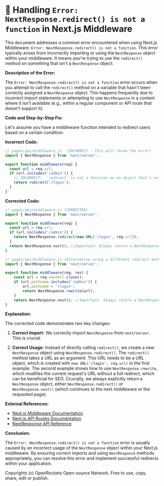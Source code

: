 # 🐞 Handling `Error: NextResponse.redirect() is not a function` in Next.js Middleware


This document addresses a common error encountered when using Next.js Middleware: `Error: NextResponse.redirect() is not a function`. This error typically arises from incorrectly importing or using the `NextResponse` object within your middleware.  It means you're trying to use the `redirect()` method on something that isn't a `NextResponse` object.

**Description of the Error:**

The `Error: NextResponse.redirect() is not a function` error occurs when you attempt to call the `redirect()` method on a variable that hasn't been correctly assigned a `NextResponse` object. This happens frequently due to incorrect import statements or attempting to use `NextResponse` in a context where it isn't available (e.g., within a regular component or API route that doesn't support it).

**Code and Step-by-Step Fix:**

Let's assume you have a middleware function intended to redirect users based on a certain condition:

**Incorrect Code:**

```javascript
// pages/api/middleware.js  (INCORRECT - This will throw the error)
import { NextResponse } from 'next/server';

export function middleware(req) {
  const url = req.url;
  if (url.includes('/admin')) {
    // INCORRECT:  `redirect` is not a function on an object that's not a NextResponse object
    return redirect('/login'); 
  }
}
```

**Corrected Code:**

```javascript
// pages/api/middleware.js (CORRECTED)
import { NextResponse } from 'next/server';

export function middleware(req) {
  const url = req.url;
  if (url.includes('/admin')) {
    return NextResponse.redirect(new URL('/login', req.url));
  }
  return NextResponse.next(); //Important: Always return a NextResponse object
}

// pages/api/middleware.js (Alternative using a different redirect method)
import { NextResponse } from 'next/server';

export function middleware(req, res) {
    const url = req.nextUrl.clone();
    if (url.pathname.includes('/admin')) {
        url.pathname = '/login';
        return NextResponse.rewrite(url);
    }
    return NextResponse.next(); //Important: Always return a NextResponse object
}

```

**Explanation:**

The corrected code demonstrates two key changes:

1. **Correct Import:** We correctly import `NextResponse` from `next/server`.  This is crucial.

2. **Correct Usage:**  Instead of directly calling `redirect()`, we create a new `NextResponse` object using `NextResponse.redirect()`.  The `redirect()` method takes a URL as an argument.  This URL needs to be a URL object, which is created with `new URL('/login', req.url)` in the first example. The second example shows how to use `NextResponse.rewrite`, which modifies the current request's URL without a full redirect, which can be beneficial for SEO.  Crucially, we always explicitly return a `NextResponse` object, either `NextResponse.redirect()` or `NextResponse.next()` (which continues to the next middleware or the requested page).


**External References:**

* [Next.js Middleware Documentation](https://nextjs.org/docs/app/building-your-application/routing/middleware)
* [Next.js API Routes Documentation](https://nextjs.org/docs/api-routes/introduction)
* [NextResponse API Reference](https://nextjs.org/docs/api-reference/next/server#nextresponse)


**Conclusion:**

The `Error: NextResponse.redirect() is not a function` error is usually caused by an incorrect usage of the `NextResponse` object within your Next.js middleware.  By ensuring correct imports and using `NextResponse` methods appropriately, you can resolve this error and implement successful redirects within your application.


Copyrights (c) OpenRockets Open-source Network. Free to use, copy, share, edit or publish.

